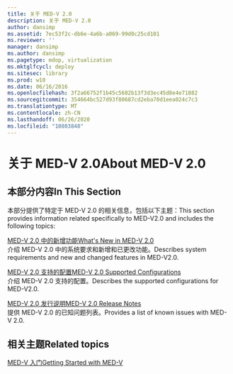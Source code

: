 ```yaml
---
title: 关于 MED-V 2.0
description: 关于 MED-V 2.0
author: dansimp
ms.assetid: 7ec53f2c-db6e-4a6b-a069-99d0c25cd101
ms.reviewer: ''
manager: dansimp
ms.author: dansimp
ms.pagetype: mdop, virtualization
ms.mktglfcycl: deploy
ms.sitesec: library
ms.prod: w10
ms.date: 06/16/2016
ms.openlocfilehash: 3f2a66752f1b45c5682b13f3d3ec45d8e4e71882
ms.sourcegitcommit: 354664bc527d93f80687cd2eba70d1eea024c7c3
ms.translationtype: MT
ms.contentlocale: zh-CN
ms.lasthandoff: 06/26/2020
ms.locfileid: "10803848"
---
```

# <span data-ttu-id="2872e-103">关于 MED-V 2.0</span><span class="sxs-lookup"><span data-stu-id="2872e-103">About MED-V 2.0</span></span>


## <span data-ttu-id="2872e-104">本部分内容</span><span class="sxs-lookup"><span data-stu-id="2872e-104">In This Section</span></span>


<span data-ttu-id="2872e-105">本部分提供了特定于 MED-V 2.0 的相关信息，包括以下主题：</span><span class="sxs-lookup"><span data-stu-id="2872e-105">This section provides information related specifically to MED-V2.0 and includes the following topics:</span></span>

<a href="" id="what-s-new-in-med-v-2-0"></a>[<span data-ttu-id="2872e-106">MED-V 2.0 中的新增功能</span><span class="sxs-lookup"><span data-stu-id="2872e-106">What's New in MED-V 2.0</span></span>](whats-new-in-med-v-20.md)  
<span data-ttu-id="2872e-107">介绍 MED-V 2.0 中的系统要求和新增和已更改功能。</span><span class="sxs-lookup"><span data-stu-id="2872e-107">Describes system requirements and new and changed features in MED-V2.0.</span></span>

<a href="" id="med-v-2-0-supported-configurations"></a>[<span data-ttu-id="2872e-108">MED-V 2.0 支持的配置</span><span class="sxs-lookup"><span data-stu-id="2872e-108">MED-V 2.0 Supported Configurations</span></span>](med-v-20-supported-configurations.md)  
<span data-ttu-id="2872e-109">介绍 MED-V 2.0 支持的配置。</span><span class="sxs-lookup"><span data-stu-id="2872e-109">Describes the supported configurations for MED-V2.0.</span></span>

<a href="" id="med-v-2-0-release-notes"></a>[<span data-ttu-id="2872e-110">MED-V 2.0 发行说明</span><span class="sxs-lookup"><span data-stu-id="2872e-110">MED-V 2.0 Release Notes</span></span>](med-v-20-release-notes.md)  
<span data-ttu-id="2872e-111">提供 MED-V 2.0 的已知问题列表。</span><span class="sxs-lookup"><span data-stu-id="2872e-111">Provides a list of known issues with MED-V 2.0.</span></span>

## <span data-ttu-id="2872e-112">相关主题</span><span class="sxs-lookup"><span data-stu-id="2872e-112">Related topics</span></span>


[<span data-ttu-id="2872e-113">MED-V 入门</span><span class="sxs-lookup"><span data-stu-id="2872e-113">Getting Started with MED-V</span></span>](getting-started-with-med-vmedv2.md)

 

 





